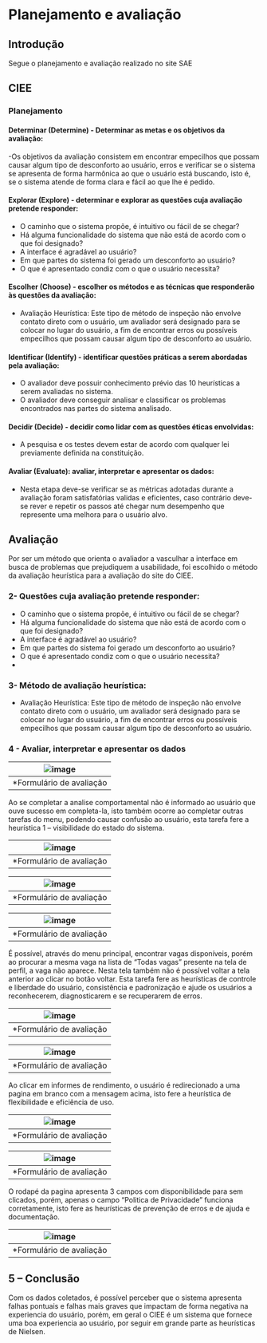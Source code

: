 # Planejamento e avaliação

## Introdução
Segue o planejamento e avaliação realizado no site SAE


## CIEE

### Planejamento

#### Determinar (Determine) - Determinar as metas e os objetivos da avaliação:

-Os objetivos da avaliação consistem em encontrar empecilhos que 
possam causar algum tipo de desconforto ao usuário, erros e verificar se o 
sistema se apresenta de forma harmônica ao que o usuário está buscando, 
isto é, se o sistema atende de forma clara e fácil ao que lhe é pedido. 

#### Explorar (Explore) - determinar e explorar as questões cuja avaliação pretende responder:

- O caminho que o sistema propõe, é intuitivo ou fácil de se chegar? 
- Há alguma funcionalidade do sistema que não está de acordo com o que 
foi designado? 
- A interface é agradável ao usuário? 
- Em que partes do sistema foi gerado um desconforto ao usuário? 
- O que é apresentado condiz com o que o usuário necessita?

#### Escolher (Choose) - escolher os métodos e as técnicas que responderão às questões da avaliação:

- Avaliação Heurística: Este tipo de método de inspeção não envolve 
contato direto com o usuário, um avaliador será designado para se colocar 
no lugar do usuário, a fim de encontrar erros ou possíveis empecilhos que 
possam causar algum tipo de desconforto ao usuário.


#### Identificar (Identify) - identificar questões práticas a serem abordadas pela avaliação:

- O avaliador deve possuir conhecimento prévio das 10 heurísticas a serem 
avaliadas no sistema. 
- O avaliador deve conseguir analisar e classificar os problemas 
encontrados nas partes do sistema analisado.

#### Decidir (Decide) - decidir como lidar com as questões éticas envolvidas:

- A pesquisa e os testes devem estar de acordo com qualquer lei 
previamente definida na constituição. 

#### Avaliar (Evaluate): avaliar, interpretar e apresentar os dados:

- Nesta etapa deve-se verificar se as métricas adotadas durante a avaliação 
foram satisfatórias validas e eficientes, caso contrário deve-se rever e 
repetir os passos até chegar num desempenho que represente uma melhora 
para o usuário alvo.

## Avaliação
Por ser um método que orienta o avaliador a vasculhar a interface em busca 
de problemas que prejudiquem a usabilidade, foi escolhido o método da 
avaliação heurística para a avaliação do site do CIEE.

### 2- Questões cuja avaliação pretende responder: 

- O caminho que o sistema propõe, é intuitivo ou fácil de se chegar? 
- Há alguma funcionalidade do sistema que não está de acordo com o que foi 
designado? 
- A interface é agradável ao usuário? 
- Em que partes do sistema foi gerado um desconforto ao usuário? 
- O que é apresentado condiz com o que o usuário necessita? 
- 
### 3- Método de avaliação heurística: 

- Avaliação Heurística: Este tipo de método de inspeção não envolve 
contato direto com o usuário, um avaliador será designado para se colocar 
no lugar do usuário, a fim de encontrar erros ou possíveis empecilhos que 
possam causar algum tipo de desconforto ao usuário.

### 4 - Avaliar, interpretar e apresentar os dados

| ![image](https://user-images.githubusercontent.com/78215376/184886305-9f3e3f4e-e248-449b-9ce3-2a3316668840.png) |
|:--:| 
| *Formulário de avaliação |

Ao se completar a analise comportamental não é informado ao usuário que ouve sucesso em completa-la, isto também ocorre ao completar outras tarefas do menu, podendo causar confusão ao usuário, esta tarefa fere a heurística 1 – visibilidade do estado do sistema. 

| ![image](https://user-images.githubusercontent.com/78215376/184900102-926199ca-2105-4793-b281-42e939a2d329.png) |
|:--:| 
| *Formulário de avaliação |


| ![image](https://user-images.githubusercontent.com/78215376/184900279-65f2beda-e857-429f-ad3e-3a15df457563.png) |
|:--:| 
| *Formulário de avaliação |

| ![image](https://user-images.githubusercontent.com/78215376/184900408-4a654ea2-2596-4a4d-a80a-2e062dcc5e05.png) |
|:--:| 
| *Formulário de avaliação |

É possível, através do menu principal, encontrar vagas disponíveis, porém ao procurar a mesma vaga na lista de “Todas vagas” presente na tela de perfil, a vaga não aparece. Nesta tela também não é possível voltar a tela anterior ao clicar no botão voltar. Esta tarefa fere as heurísticas de controle e liberdade do usuário, consistência e padronização e ajude os usuários a reconhecerem, diagnosticarem e se recuperarem de erros. 

| ![image](https://user-images.githubusercontent.com/78215376/184900786-ef764974-bedc-4c1d-8104-12c4a09c459f.png) |
|:--:| 
| *Formulário de avaliação |


| ![image](https://user-images.githubusercontent.com/78215376/184900973-c9b0cccc-4732-48fc-bef3-d91c83864297.png) |
|:--:| 
| *Formulário de avaliação |

Ao clicar em informes de rendimento, o usuário é redirecionado a uma pagina em branco com a mensagem acima, isto fere a heurística de flexibilidade e eficiência de uso. 


| ![image](https://user-images.githubusercontent.com/78215376/184901228-74edb2db-45e9-4ab1-a6ff-77f7bd3e6bfd.png) |
|:--:| 
| *Formulário de avaliação |

 |![image](https://user-images.githubusercontent.com/78215376/184901371-62329c5b-e05e-4576-8423-6daf78bf0aa5.png)|
|:--:| 
| *Formulário de avaliação |

O rodapé da pagina apresenta 3 campos com disponibilidade para sem clicados, porém, apenas o campo “Politica de Privacidade” funciona corretamente, isto fere as heurísticas de prevenção de erros e de ajuda e documentação.

 |![image](https://user-images.githubusercontent.com/78215376/184901658-e2baf48e-35e6-4028-9c86-2a4ad90f7292.png)|
|:--:| 
| *Formulário de avaliação |


## 5	– Conclusão 
 
Com os dados coletados, é possível perceber que o sistema apresenta falhas pontuais e falhas mais graves que impactam de forma negativa na experiencia do usuário, porém, em geral o CIEE é um sistema que fornece uma boa experiencia ao usuário, por seguir em grande parte as heurísticas de Nielsen. 



